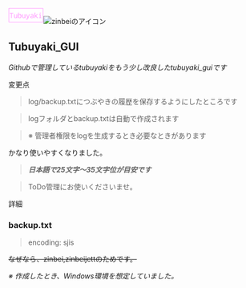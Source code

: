 ![ツイートボタン表示](https://github.com/takkii/tubuyaki_gui/blob/master/tweet_icon.gif)![zinbeiのアイコン](https://github.com/takkii/tubuyaki_gui/blob/master/zinbei.ico)

## Tubuyaki_GUI

*Githubで管理しているtubuyakiをもう少し改良したtubuyaki_guiです*

変更点

>log/backup.txtにつぶやきの履歴を保存するようにしたところです

>logフォルダとbackup.txtは自動で作成されます

>※ 管理者権限をlogを生成するとき必要なときがあります

かなり使いやすくなりました。

>***日本語で25文字〜35文字位が目安です***

>ToDo管理にお使いくださいませ。

詳細

### backup.txt

>encoding: sjis

<s>なぜなら、zinbei,zinbeijettのためです。</s>

*※ 作成したとき、Windows環境を想定していました。*